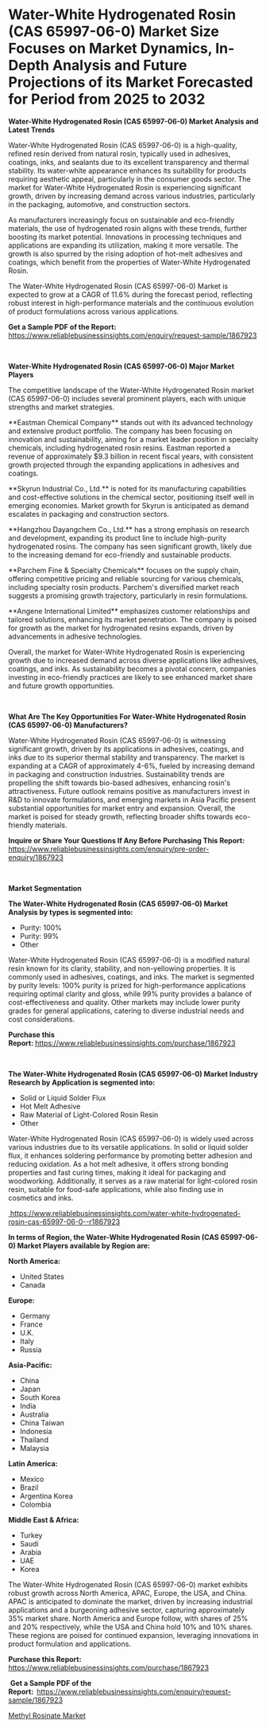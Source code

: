 <p><h1>Water-White Hydrogenated Rosin (CAS 65997-06-0) Market Size Focuses on Market Dynamics, In-Depth Analysis and Future Projections of its Market Forecasted for Period from 2025 to 2032</h1></p><p><strong>Water-White Hydrogenated Rosin (CAS 65997-06-0) Market Analysis and Latest Trends</strong></p>
<p><p>Water-White Hydrogenated Rosin (CAS 65997-06-0) is a high-quality, refined resin derived from natural rosin, typically used in adhesives, coatings, inks, and sealants due to its excellent transparency and thermal stability. Its water-white appearance enhances its suitability for products requiring aesthetic appeal, particularly in the consumer goods sector. The market for Water-White Hydrogenated Rosin is experiencing significant growth, driven by increasing demand across various industries, particularly in the packaging, automotive, and construction sectors.</p><p>As manufacturers increasingly focus on sustainable and eco-friendly materials, the use of hydrogenated rosin aligns with these trends, further boosting its market potential. Innovations in processing techniques and applications are expanding its utilization, making it more versatile. The growth is also spurred by the rising adoption of hot-melt adhesives and coatings, which benefit from the properties of Water-White Hydrogenated Rosin. </p><p>The Water-White Hydrogenated Rosin (CAS 65997-06-0) Market is expected to grow at a CAGR of 11.6% during the forecast period, reflecting robust interest in high-performance materials and the continuous evolution of product formulations across various applications.</p></p>
<p><strong>Get a Sample PDF of the Report:&nbsp;</strong> <a href="https://www.reliablebusinessinsights.com/enquiry/request-sample/1867923?utm_campaign=2209&utm_medium=2&utm_source=Github&utm_content=ia&utm_term=04022025&utm_id=water-white-hydrogenated-rosin-cas-65997-06-0">https://www.reliablebusinessinsights.com/enquiry/request-sample/1867923</a></p>
<p>&nbsp;</p>
<p><strong>Water-White Hydrogenated Rosin (CAS 65997-06-0) Major Market Players</strong></p>
<p><p>The competitive landscape of the Water-White Hydrogenated Rosin market (CAS 65997-06-0) includes several prominent players, each with unique strengths and market strategies.</p><p>**Eastman Chemical Company** stands out with its advanced technology and extensive product portfolio. The company has been focusing on innovation and sustainability, aiming for a market leader position in specialty chemicals, including hydrogenated rosin resins. Eastman reported a revenue of approximately $9.3 billion in recent fiscal years, with consistent growth projected through the expanding applications in adhesives and coatings.</p><p>**Skyrun Industrial Co., Ltd.** is noted for its manufacturing capabilities and cost-effective solutions in the chemical sector, positioning itself well in emerging economies. Market growth for Skyrun is anticipated as demand escalates in packaging and construction sectors.</p><p>**Hangzhou Dayangchem Co., Ltd.** has a strong emphasis on research and development, expanding its product line to include high-purity hydrogenated rosins. The company has seen significant growth, likely due to the increasing demand for eco-friendly and sustainable products.</p><p>**Parchem Fine & Specialty Chemicals** focuses on the supply chain, offering competitive pricing and reliable sourcing for various chemicals, including specialty rosin products. Parchem's diversified market reach suggests a promising growth trajectory, particularly in resin formulations.</p><p>**Angene International Limited** emphasizes customer relationships and tailored solutions, enhancing its market penetration. The company is poised for growth as the market for hydrogenated resins expands, driven by advancements in adhesive technologies.</p><p>Overall, the market for Water-White Hydrogenated Rosin is experiencing growth due to increased demand across diverse applications like adhesives, coatings, and inks. As sustainability becomes a pivotal concern, companies investing in eco-friendly practices are likely to see enhanced market share and future growth opportunities.</p></p>
<p>&nbsp;</p>
<p><strong>What Are The Key Opportunities For Water-White Hydrogenated Rosin (CAS 65997-06-0) Manufacturers?</strong></p>
<p><p>Water-White Hydrogenated Rosin (CAS 65997-06-0) is witnessing significant growth, driven by its applications in adhesives, coatings, and inks due to its superior thermal stability and transparency. The market is expanding at a CAGR of approximately 4-6%, fueled by increasing demand in packaging and construction industries. Sustainability trends are propelling the shift towards bio-based adhesives, enhancing rosin's attractiveness. Future outlook remains positive as manufacturers invest in R&D to innovate formulations, and emerging markets in Asia Pacific present substantial opportunities for market entry and expansion. Overall, the market is poised for steady growth, reflecting broader shifts towards eco-friendly materials.</p></p>
<p><strong>Inquire or Share Your Questions If Any Before Purchasing This Report:</strong> <a href="https://www.reliablebusinessinsights.com/enquiry/pre-order-enquiry/1867923?utm_campaign=2209&utm_medium=2&utm_source=Github&utm_content=ia&utm_term=04022025&utm_id=water-white-hydrogenated-rosin-cas-65997-06-0">https://www.reliablebusinessinsights.com/enquiry/pre-order-enquiry/1867923</a></p>
<p>&nbsp;</p>
<p><strong>Market Segmentation</strong></p>
<p><strong>The Water-White Hydrogenated Rosin (CAS 65997-06-0) Market Analysis by types is segmented into:</strong></p>
<p><ul><li>Purity: 100%</li><li>Purity: 99%</li><li>Other</li></ul></p>
<p><p>Water-White Hydrogenated Rosin (CAS 65997-06-0) is a modified natural resin known for its clarity, stability, and non-yellowing properties. It is commonly used in adhesives, coatings, and inks. The market is segmented by purity levels: 100% purity is prized for high-performance applications requiring optimal clarity and gloss, while 99% purity provides a balance of cost-effectiveness and quality. Other markets may include lower purity grades for general applications, catering to diverse industrial needs and cost considerations.</p></p>
<p><strong>Purchase this Report:&nbsp;</strong><a href="https://www.reliablebusinessinsights.com/purchase/1867923?utm_campaign=2209&utm_medium=2&utm_source=Github&utm_content=ia&utm_term=04022025&utm_id=water-white-hydrogenated-rosin-cas-65997-06-0">https://www.reliablebusinessinsights.com/purchase/1867923</a></p>
<p>&nbsp;</p>
<p><strong>The Water-White Hydrogenated Rosin (CAS 65997-06-0) Market Industry Research by Application is segmented into:</strong></p>
<p><ul><li>Solid or Liquid Solder Flux</li><li>Hot Melt Adhesive</li><li>Raw Material of Light-Colored Rosin Resin</li><li>Other</li></ul></p>
<p><p>Water-White Hydrogenated Rosin (CAS 65997-06-0) is widely used across various industries due to its versatile applications. In solid or liquid solder flux, it enhances soldering performance by promoting better adhesion and reducing oxidation. As a hot melt adhesive, it offers strong bonding properties and fast curing times, making it ideal for packaging and woodworking. Additionally, it serves as a raw material for light-colored rosin resin, suitable for food-safe applications, while also finding use in cosmetics and inks.</p></p>
<p><a href="https://www.reliablebusinessinsights.com/water-white-hydrogenated-rosin-cas-65997-06-0--r1867923?utm_campaign=2209&utm_medium=2&utm_source=Github&utm_content=ia&utm_term=04022025&utm_id=water-white-hydrogenated-rosin-cas-65997-06-0">&nbsp;https://www.reliablebusinessinsights.com/water-white-hydrogenated-rosin-cas-65997-06-0--r1867923</a></p>
<p><strong>In terms of Region, the Water-White Hydrogenated Rosin (CAS 65997-06-0) Market Players available by Region are:</strong></p>
<p>
    <p> <strong> North America: </strong>
        <ul>
            <li>United States</li>
            <li>Canada</li>
        </ul>
        </p> 
    <p> <strong> Europe: </strong>
        <ul>
            <li>Germany</li>
            <li>France</li>
            <li>U.K.</li>
            <li>Italy</li>
            <li>Russia</li>
        </ul>
        </p> 
    <p> <strong> Asia-Pacific: </strong>
        <ul>
            <li>China</li>
            <li>Japan</li>
            <li>South Korea</li>
            <li>India</li>
            <li>Australia</li>
            <li>China Taiwan</li>
            <li>Indonesia</li>
            <li>Thailand</li>
            <li>Malaysia</li>
        </ul>
        </p> 
    <p> <strong> Latin America: </strong>
        <ul>
            <li>Mexico</li>
            <li>Brazil</li>
            <li>Argentina Korea</li>
            <li>Colombia</li>
        </ul>
        </p> 
    <p> <strong> Middle East & Africa: </strong>
        <ul>
            <li>Turkey</li>
            <li>Saudi</li>
            <li>Arabia</li>
            <li>UAE</li>
            <li>Korea</li>
        </ul>
    </p>
    </p>
<p><p>The Water-White Hydrogenated Rosin (CAS 65997-06-0) market exhibits robust growth across North America, APAC, Europe, the USA, and China. APAC is anticipated to dominate the market, driven by increasing industrial applications and a burgeoning adhesive sector, capturing approximately 35% market share. North America and Europe follow, with shares of 25% and 20% respectively, while the USA and China hold 10% and 10% shares. These regions are poised for continued expansion, leveraging innovations in product formulation and applications.</p></p>
<p><strong>Purchase this Report: </strong><a href="https://www.reliablebusinessinsights.com/purchase/1867923?utm_campaign=2209&utm_medium=2&utm_source=Github&utm_content=ia&utm_term=04022025&utm_id=water-white-hydrogenated-rosin-cas-65997-06-0">https://www.reliablebusinessinsights.com/purchase/1867923</a></p>
<p>&nbsp;<strong>Get a Sample PDF of the Report:&nbsp;&nbsp;</strong><a href="https://www.reliablebusinessinsights.com/enquiry/request-sample/1867923?utm_campaign=2209&utm_medium=2&utm_source=Github&utm_content=ia&utm_term=04022025&utm_id=water-white-hydrogenated-rosin-cas-65997-06-0">https://www.reliablebusinessinsights.com/enquiry/request-sample/1867923</a></p>
<p><strong></strong></p>
<p><p><a href="https://github.com/kbollin866/Market-Research-Report-List-1/blob/main/methyl-rosinate-market.md?utm_campaign=2209&utm_medium=2&utm_source=Github&utm_content=ia&utm_term=04022025&utm_id=water-white-hydrogenated-rosin-cas-65997-06-0">Methyl Rosinate Market</a></p></p>